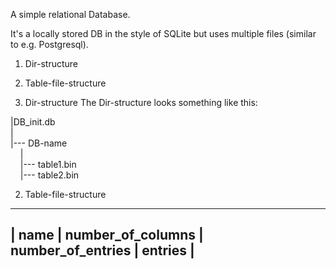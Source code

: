 A simple relational Database. 

It's a locally stored DB in the style of SQLite but uses multiple files (similar to e.g. Postgresql). 

1. Dir-structure
2. Table-file-structure


1. Dir-structure
The Dir-structure looks something like this: 

|DB_init.db<br />
|<br />
|--- DB-name<br />
&nbsp;&nbsp;&nbsp;&nbsp;|<br />
&nbsp;&nbsp;&nbsp;&nbsp;|--- table1.bin<br />
&nbsp;&nbsp;&nbsp;&nbsp;|--- table2.bin<br />


2. Table-file-structure
----------------------------------------------------------
| name | number_of_columns | number_of_entries | entries |
----------------------------------------------------------
